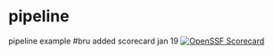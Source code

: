 # pipeline
pipeline example
#bru added scorecard jan 19
[![OpenSSF Scorecard](https://api.scorecard.dev/projects/github.com/J-Napier/pipeline/badge)](https://scorecard.dev/viewer/?uri=github.com/J-Napier/pipeline)
